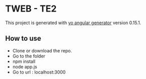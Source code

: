 # TWEB - TE2

This project is generated with [yo angular generator](https://github.com/yeoman/generator-angular)
version 0.15.1.

## How to use

  - Clone or download the repo.
  - Go to the folder
  - npm install
  - node app.js
  - Go to url : localhost:3000
